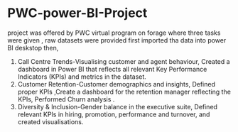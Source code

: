 # PWC-power-BI-Project
project was offered by PWC virtual program on forage where three tasks were given , 
raw datasets were provided first imported tha data into power BI deskstop then,
1) Call Centre Trends-Visualising customer and agent behaviour,
Created a dashboard in Power BI that reflects all relevant Key Performance Indicators (KPIs) and metrics in the dataset.
2) Customer Retention-Customer demographics and insights,
Defined proper KPIs ,Create a dashboard for the retention manager reflecting the KPIs, Performed Churn analysis .
3) Diversity & Inclusion-Gender balance in the executive suite, Defined relevant KPIs in hiring, promotion, performance and turnover, and created visualisations.
